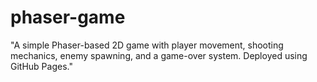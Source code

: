 # phaser-game
"A simple Phaser-based 2D game with player movement, shooting mechanics, enemy spawning, and a game-over system. Deployed using GitHub Pages."
